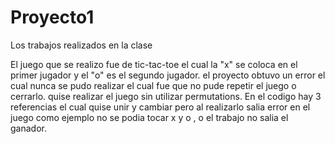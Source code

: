 # Proyecto1
Los trabajos realizados en la clase

El juego que se realizo fue de tic-tac-toe el cual la "x" se coloca en el primer jugador y el "o" es el segundo jugador.
el proyecto obtuvo un error el cual nunca se pudo realizar el cual fue que no pude repetir el juego o cerrarlo. quise realizar el juego sin utilizar permutations.
En el codigo hay 3 referencias el cual  quise unir y cambiar pero al realizarlo salia error en el juego como ejemplo no se podia tocar x y o , o el trabajo no salia el ganador.
